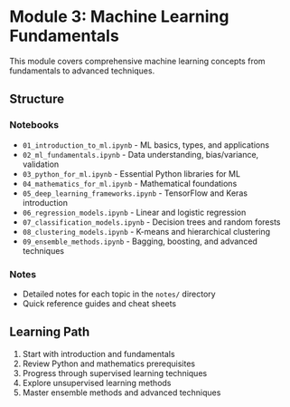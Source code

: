 # Module 3: Machine Learning Fundamentals

This module covers comprehensive machine learning concepts from fundamentals to advanced techniques.

## Structure

### Notebooks
- `01_introduction_to_ml.ipynb` - ML basics, types, and applications
- `02_ml_fundamentals.ipynb` - Data understanding, bias/variance, validation
- `03_python_for_ml.ipynb` - Essential Python libraries for ML
- `04_mathematics_for_ml.ipynb` - Mathematical foundations
- `05_deep_learning_frameworks.ipynb` - TensorFlow and Keras introduction
- `06_regression_models.ipynb` - Linear and logistic regression
- `07_classification_models.ipynb` - Decision trees and random forests
- `08_clustering_models.ipynb` - K-means and hierarchical clustering
- `09_ensemble_methods.ipynb` - Bagging, boosting, and advanced techniques

### Notes
- Detailed notes for each topic in the `notes/` directory
- Quick reference guides and cheat sheets

## Learning Path
1. Start with introduction and fundamentals
2. Review Python and mathematics prerequisites
3. Progress through supervised learning techniques
4. Explore unsupervised learning methods
5. Master ensemble methods and advanced techniques